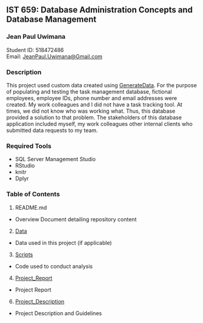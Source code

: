 ## IST 659: Database Administration Concepts and Database Management
### Jean Paul Uwimana

Student ID: 518472486  
Email: JeanPaul.Uwimana@Gmail.com

### Description
This project used custom data created using [GenerateData](https://www.generatedata.com/). For the purpose of populating and testing the task management database, fictional employees, employee IDs, phone number and email addresses were created. My work colleagues and I did not have a task tracking tool. At times, we did not know who was working what. Thus, this database provided a solution to that problem. The stakeholders of this database application included myself, my work colleagues other internal clients who submitted data requests to my team.  

### Required Tools
* SQL Server Management Studio
* RStudio
* knitr
* Dplyr

### Table of Contents
1. README.md
  - Overview Document detailing repository content
2. [Data](https://github.com/jeanpauluwimana/MSADS_Portfolio/tree/main/IST659_Database_Administration/Data)
  - Data used in this project (if applicable)
3. [Scripts](https://github.com/jeanpauluwimana/MSADS_Portfolio/tree/main/IST659_Database_Administration/Scripts)
  - Code used to conduct analysis
4. [Project_Report](https://github.com/jeanpauluwimana/MSADS_Portfolio/tree/main/IST659_Database_Administration/JeanPaul_Uwimana_IST659_FinalProject.pdf)
  - Project Report
6. [Project_Description](https://github.com/jeanpauluwimana/MSADS_Portfolio/tree/main/IST659_Database_Administration/IST659_Project_Description.pdf) 
  - Project Description and Guidelines

